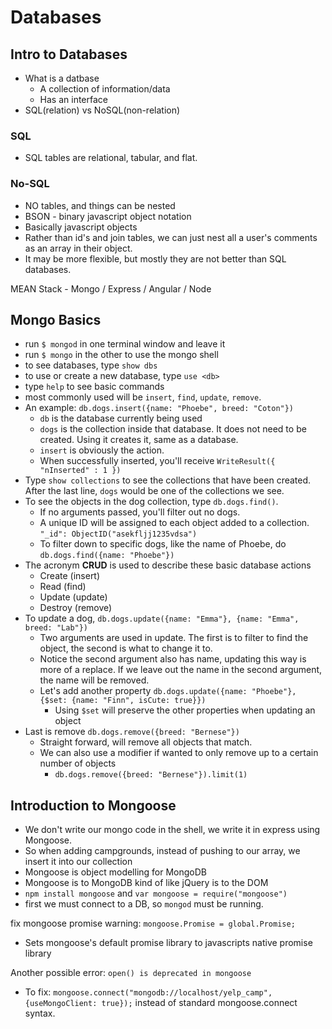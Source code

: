 # Databases

## Intro to Databases
* What is a datbase
	* A collection of information/data
	* Has an interface
* SQL(relation) vs NoSQL(non-relation)

### SQL
* SQL tables are relational, tabular, and flat.

### No-SQL
* NO tables, and things can be nested
* BSON - binary javascript object notation
* Basically javascript objects
* Rather than id's and join tables, we can just nest all a user's comments as an array in their object.
* It may be more flexible, but mostly they are not better than SQL databases.

MEAN Stack - Mongo / Express / Angular / Node

## Mongo Basics
* run `$ mongod` in one terminal window and leave it
* run `$ mongo` in the other to use the mongo shell
* to see databases, type `show dbs`
* to use or create a new database, type `use <db>`
* type `help` to see basic commands
* most commonly used will be `insert`, `find`, `update`, `remove`.
* An example: `db.dogs.insert({name: "Phoebe", breed: "Coton"})`
	* `db` is the database currently being used
	* `dogs` is the collection inside that database. It does not need to be created. Using it creates it, same as a database.
	* `insert` is obviously the action.
	* When successfully inserted, you'll receive `WriteResult({ "nInserted" : 1 })`
* Type `show collections` to see the collections that have been created. After the last line, `dogs` would be one of the collections we see.
* To see the objects in the dog collection, type `db.dogs.find()`.
	* If no arguments passed, you'll filter out no dogs.
	* A unique ID will be assigned to each object added to a collection. `"_id": ObjectID("asekfljj1235vdsa")`
	* To filter down to specific dogs, like the name of Phoebe, do `db.dogs.find({name: "Phoebe"})`
* The acronym __CRUD__ is used to describe these basic database actions
	* Create (insert)
	* Read (find)
	* Update (update)
	* Destroy (remove)
* To update a dog, `db.dogs.update({name: "Emma"}, {name: "Emma", breed: "Lab"})`
	* Two arguments are used in update. The first is to filter to find the object, the second is what to change it to.
	* Notice the second argument also has name, updating this way is more of a replace. If we leave out the name in the second argument, the name will be removed.
	* Let's add another property `db.dogs.update({name: "Phoebe"}, {$set: {name: "Finn", isCute: true}})`
		* Using `$set` will preserve the other properties when updating an object
* Last is remove `db.dogs.remove({breed: "Bernese"})`
	* Straight forward, will remove all objects that match.
	* We can also use a modifier if wanted to only remove up to a certain number of objects
		* `db.dogs.remove({breed: "Bernese"}).limit(1)`

## Introduction to Mongoose
* We don't write our mongo code in the shell, we write it in express using Mongoose.
* So when adding campgrounds, instead of pushing to our array, we insert it into our collection
* Mongoose is object modelling for MongoDB
* Mongoose is to MongoDB kind of like jQuery is to the DOM
* `npm install mongoose` and `var mongoose = require("mongoose")`
* first we must connect to a DB, so `mongod` must be running.

fix mongoose promise warning: `mongoose.Promise = global.Promise;`  
- Sets mongoose's default promise library to javascripts native promise library

Another possible error: `open() is deprecated in mongoose`  
- To fix: `mongoose.connect("mongodb://localhost/yelp_camp", {useMongoClient: true});` instead of standard mongoose.connect syntax.